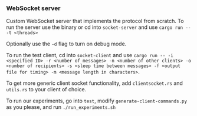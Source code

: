### WebSocket server

Custom WebSocket server that implements the protocol from scratch. To run the server use the binary or
cd into `socket-server` and use ```cargo run -- -t <threads>```

Optionally use the `-d` flag to turn on debug mode.

To run the test client, cd into `socket-client` and 
use ```cargo run -- -i <specified ID> -r <number of messages> -n <number of other clients> -o <number of recipients> -s <sleep time between messages> -f <output file for timing> -m <message length in characters>```.

To get more generic client socket functionality, add `clientsocket.rs` and `utils.rs` to your client of choice. 

To run our experiments, go into `test`, modify `generate-client-commands.py` as you please, and run `./run_experiments.sh` 
